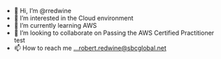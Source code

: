 - 👋 Hi, I’m @rredwine
- 👀 I’m interested in the Cloud environment
- 🌱 I’m currently learning AWS
- 💞️ I’m looking to collaborate on Passing the AWS Certified Practitioner test
- 📫 How to reach me ...robert.redwine@sbcglobal.net

<!---
rredwine/rredwine is a ✨ special ✨ repository because its `README.md` (this file) appears on your GitHub profile.
You can click the Preview link to take a look at your changes.
--->
